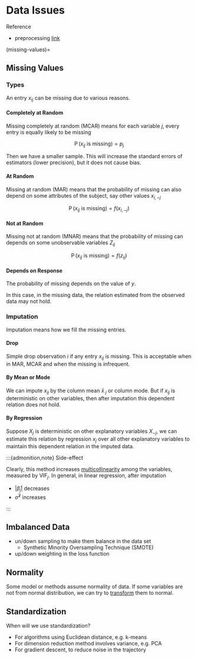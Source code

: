 # Data Issues


Reference
- preprocessing [link](https://mp.weixin.qq.com/s/SCmCY3joCmn6FJcKYwtlwg?utm_medium=email&_hsmi=120495215&_hsenc=p2ANqtz-8IbhySDq8KZwn2MNO0fqXLg0vL7SYTAIiAOHDsWSV5An-vlSjm7VtKDbhA7A-9nsS-IfCqqcJ3Wvs5DNLzgl4I8XCt5A&utm_content=120495215&utm_source=hs_email)


(missing-values)=
## Missing Values

### Types

An entry $x_{ij}$ can be missing due to various reasons.

#### Completely at Random

Missing completely at random (MCAR) means for each variable $j$, every entry is equally likely to be missing

$$
\operatorname{P} (x_{ij} \text{ is missing} ) = p_j
$$

Then we have a smaller sample. This will increase the standard errors of estimators (lower precision), but it does not cause bias.

#### At Random

Missing at random (MAR) means that the probability of missing can also depend on some attributes of the subject, say other values $x_{i, -j}$

$$
\operatorname{P} (x_{ij} \text{ is missing} ) = f(x_{i, -j})
$$



#### Not at Random

Missing not at random (MNAR) means that the probability of missing can depends on some unobservable variables $Z_{ij}$

$$
\operatorname{P} (x_{ij} \text{ is missing} ) = f(z_{ij})
$$

#### Depends on Response

The probability of missing depends on the value of $y$.

In this case, in the missing data, the relation estimated from the observed data may not hold.

### Imputation

Imputation means how we fill the missing entries.

#### Drop

Simple drop observation $i$ if any entry $x_{ij}$ is missing. This is acceptable when in MAR, MCAR and when the missing is infrequent.  

#### By Mean or Mode

We can impute $x_{ij}$ by the column mean $\bar{x}_{\cdot j}$ or column mode. But if $x_{ij}$ is deterministic on other variables, then after imputation this dependent relation does not hold.

#### By Regression

Suppose $X_j$ is deterministic on other explanatory variables $X_{-j}$, we can estimate this relation by regression $x_j$ over all other explanatory variables to maintain this dependent relation in the imputed data.


:::{admonition,note} Side-effect

Clearly, this method increases [multicollinearity](lm-multicollinearity) among the variables, measured by $\operatorname{VIF}_j$. In general, in linear regression, after imputation

- $\left\vert \hat{\beta}_j \right\vert$ decreases
- $\hat{\sigma}^2$ increases

:::


## Imbalanced Data

- un/down sampling to make them balance in the data set
  - Synthetic Minority Oversampling Technique (SMOTE)
- up/down weighting in the loss function

## Normality

Some model or methods assume normality of data. If some variables are not from normal distribution, we can try to [transform](transform-normality) them to normal.

## Standardization

When will we use standardization?
- For algorithms using Euclidean distance, e.g. k-means
- For dimension reduction method involves variance, e.g. PCA
- For gradient descent, to reduce noise in the trajectory
